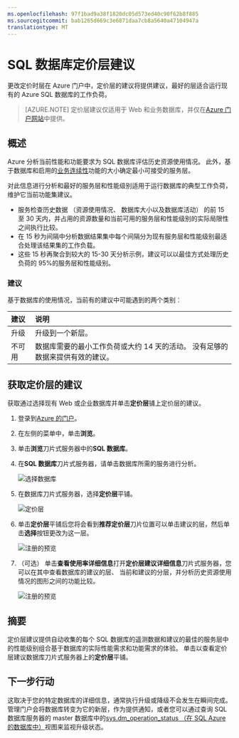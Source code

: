 ```yaml
---
ms.openlocfilehash: 97f1bad9a38f1820dc05d573ed40c90f62b8f885
ms.sourcegitcommit: bab1265d669c3e6871daa7cb8a5640a47104947a
translationtype: MT
---
```

<properties 
   pageTitle="定价为 SQL Azure 数据库层建议" 
   description="更改定价时层在 Azure 门户中，定价层的建议将提供建议，最好的层适合运行现有的 Azure SQL 数据库的工作负荷。" 
   services="sql-database" 
   documentationCenter="" 
   authors="stevestein" 
   manager="jeffreyg" 
   editor="monicar"/>

<tags
   ms.service="sql-database"
   ms.devlang="na"
   ms.topic="article"
   ms.tgt_pltfrm="na"
   ms.workload="data-management" 
   ms.date="06/30/2015"
   ms.author="sstein"/>

# SQL 数据库定价层建议

 更改定价时层在 Azure 门户中，定价层的建议将提供建议，最好的层适合运行现有的 Azure SQL 数据库的工作负荷。

> [AZURE.NOTE] 定价层建议仅适用于 Web 和业务数据库，并仅在[Azure 门户网站](https://portal.azure.com/)中提供。


## 概述

Azure 分析当前性能和功能要求为 SQL 数据库评估历史资源使用情况。 此外，基于数据库和启用的[业务连续性](https://msdn.microsoft.com/library/azure/hh852669.aspx)功能的大小确定最小可接受的服务层。 

对此信息进行分析和最好的服务层和性能级别适用于运行数据库的典型工作负荷，维护它当前功能集建议。

- 服务检查历史数据 （资源使用情况、 数据库大小以及数据库活动） 的前 15 至 30 天内，并占用的资源数量和当前可用的服务层和性能级别的实际局限性之间执行比较。
- 在 15 秒为间隔中分析数据结果集中每个间隔分为现有服务层和性能级别最适合处理该结果集的工作负载。
- 这些 15 秒再聚合到较大的 15-30 天分析示例，建议可以以最佳方式处理历史负荷的 95%的服务层和性能级别。

### 建议

基于数据库的使用情况，当前有的建议中可能遇到的两个类别︰


| 建议 | 说明 |
| :--- | :--- |
| 升级 | 升级到一个新层。 |
| 不可用 | 数据库需要的最小工作负荷或大约 14 天的活动。 没有足够的数据来提供有效的建议。 |

## 获取定价层的建议

获取通过选择现有 Web 或企业数据库并单击**定价层**铺上定价层的建议。

1. 登录到[Azure 的门户](https://portal.azure.com/)。
2. 在左侧的菜单中，单击**浏览**。
3. 单击**浏览**刀片式服务器中的**SQL 数据库**。
4. 在**SQL 数据库**刀片式服务器，请单击数据库所需的服务进行分析。

    ![选择数据库][1]

5. 在数据库刀片式服务器，选择**定价层**平铺。

    ![定价层][2]


7. 单击**定价层**平铺后您将会看到**推荐定价层**刀片位置可以单击建议的层，然后单击**选择**按钮更改为这一层。

    ![注册的预览][4]

8. （可选） 单击**查看使用率详细信息**打开**定价层建议详细信息**刀片式服务器，您可以在其中查看数据库的建议的层、 当前和建议的分层，并分析历史资源使用情况的图形之间的功能比较。

    ![注册的预览][5]



## 摘要

定价层建议提供自动收集的每个 SQL 数据库的遥测数据和建议的最佳的服务层中的性能级别组合基于数据库的实际性能需求和功能需求的体验。 单击以查看定价层建议数据库刀片式服务器上的**定价层**平铺。



## 下一步行动

这取决于您的特定数据库的详细信息，通常执行升级或降级不会发生在瞬间完成。 管理门户会将数据库转变为它的新层，作为提供通知，或者您可以通过查询 SQL 数据库服务器的 master 数据库中的[sys.dm_operation_status （在 SQL Azure 的数据库中）](https://msdn.microsoft.com/library/dn270022.aspx)视图来监视升级状态。


<!--Image references-->
[1]: ./media/sql-database-service-tier-advisor/select-database.png
[2]: ./media/sql-database-service-tier-advisor/pricing-tier.png
[3]: ./media/sql-database-service-tier-advisor/preview-sign-up.png
[4]: ./media/sql-database-service-tier-advisor/choose-pricing-tier.png
[5]: ./media/sql-database-service-tier-advisor/usage-details.png


 